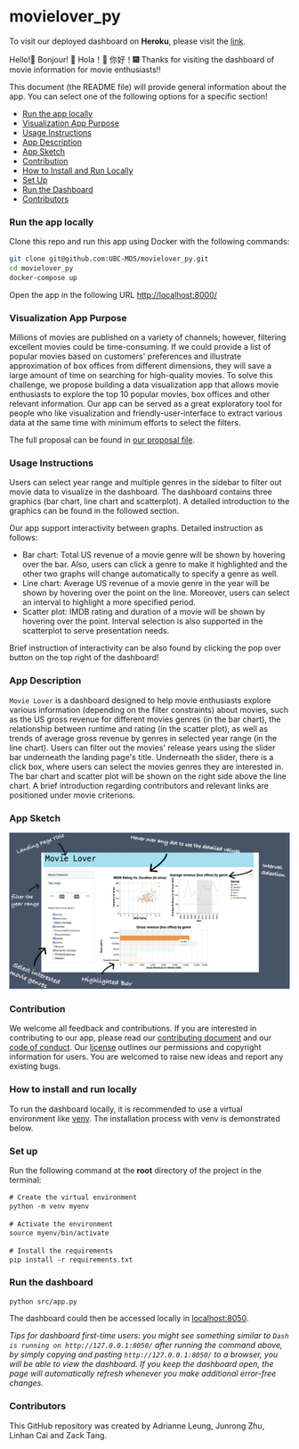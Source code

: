 # movielover_py

To visit our deployed dashboard on **Heroku**, please visit the [link](https://dsci532-group21-movielover.herokuapp.com/).

Hello!🍺  Bonjour! 🎉  Hola！👋  你好！🎆  Thanks for visiting the dashboard of movie information for movie enthusiasts!!

This document (the README file) will provide general information about the app. You can select one of the following options for a specific section!

* [Run the app locally](#run-the-app-locally)
* [Visualization App Purpose](#visualization-app-purpose)
* [Usage Instructions](#usage-instructions)
* [App Description](#app-description)
* [App Sketch](#app-sketch)
* [Contribution](#contribution)
* [How to Install and Run Locally](#how-to-install-and-run-locally)
* [Set Up](#set-up)
* [Run the Dashboard](#run-the-dashboard)
* [Contributors](#contributors)

### Run the app locally

Clone this repo and run this app using Docker with the following commands:

```bash
git clone git@github.com:UBC-MDS/movielover_py.git
cd movielover_py
docker-compose up
```

Open the app in the following URL <http://localhost:8000/>

### Visualization App Purpose

Millions of movies are published on a variety of channels; however, filtering excellent movies could be time-consuming. If we could provide a list of popular movies based on customers' preferences and illustrate approximation of box offices from different dimensions, they will save a large amount of time on searching for high-quality movies. To solve this challenge, we propose building a data visualization app that allows movie enthusiasts to explore the top 10 popular movies, box offices and other relevant information. Our app can be served as a great exploratory tool for people who like visualization and friendly-user-interface to extract various data at the same time with minimum efforts to select the filters.

The full proposal can be found in [our proposal file](https://github.com/UBC-MDS/movielover_py/blob/main/docs/proposal.md).

### Usage Instructions

Users can select year range and multiple genres in the sidebar to filter out movie data to visualize in the dashboard. The dashboard contains three graphics (bar chart, line chart and scatterplot). A detailed introduction to the graphics can be found in the followed section.

Our app support interactivity between graphs. Detailed instruction as follows:
* Bar chart: Total US revenue of a movie genre will be shown by hovering over the bar. Also, users can click a genre to make it highlighted and the other two graphs will change automatically to specify a genre as well.
* Line chart: Average US revenue of a movie genre in the year will be shown by hovering over the point on the line. Moreover, users can select an interval to highlight a more specified period.
* Scatter plot: IMDB rating and duration of a movie will be shown by hovering over the point. Interval selection is also supported in the scatterplot to serve presentation needs.

Brief instruction of interactivity can be also found by clicking the pop over button on the top right of the dashboard!

### App Description

`Movie Lover` is a dashboard designed to help movie enthusiasts explore various information (depending on the filter constraints) about movies, such as the US gross revenue for different movies genres (in the bar chart), the relationship between runtime and rating (in the scatter plot), as well as trends of average gross revenue by genres in selected year range (in the line chart). Users can filter out the movies' release years using the slider bar underneath the landing page's title. Underneath the slider, there is a click box, where users can select the movies genres they are interested in. The bar chart and scatter plot will be shown on the right side above the line chart. A brief introduction regarding contributors and relevant links are positioned under movie criterions.

### App Sketch  

![](img/sketch_v2.png)

### Contribution

We welcome all feedback and contributions. If you are interested in contributing to our app, please read our [contributing document](https://github.com/UBC-MDS/movielover_py/blob/main/CONTRIBUTING.md) and our [code of conduct](https://github.com/UBC-MDS/movielover_py/blob/main/CODE_OF_CONDUCT.md). Our [license](https://github.com/UBC-MDS/movielover_py/blob/main/LICENSE) outlines our permissions and copyright information for users. You are welcomed to raise new ideas and report any existing bugs.

### How to install and run locally

To run the dashboard locally, it is recommended to use a virtual environment like [venv](https://docs.python.org/3/library/venv.html). The installation process with venv is demonstrated below.

### Set up

Run the following command at the **root** directory of the project in the terminal:

```
# Create the virtual environment
python -m venv myenv

# Activate the environment
source myenv/bin/activate

# Install the requirements
pip install -r requirements.txt
```

### Run the dashboard

```
python src/app.py
```

The dashboard could then be accessed locally in <localhost:8050>.

*Tips for dashboard first-time users: you might see something similar to `Dash is running on http://127.0.0.1:8050/` after running the command above, by simply copying and pasting `http://127.0.0.1:8050/` to a browser, you will be able to view the dashboard. If you keep the dashboard open, the page will automatically refresh whenever you make additional error-free changes.*

### Contributors

This GitHub repository was created by Adrianne Leung, Junrong Zhu, Linhan Cai and Zack Tang.
